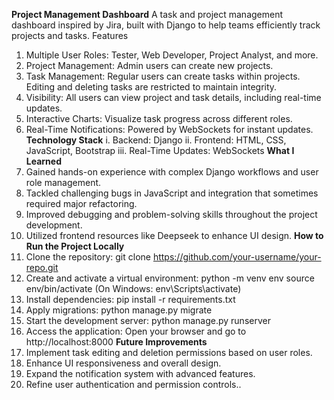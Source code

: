 **Project Management Dashboard**
A task and project management dashboard inspired by Jira, built with Django to help teams efficiently track projects and tasks.
Features
1. Multiple User Roles: Tester, Web Developer, Project Analyst, and more.
2. Project Management: Admin users can create new projects.
3. Task Management: Regular users can create tasks within projects. Editing and deleting tasks are restricted to maintain integrity.
4. Visibility: All users can view project and task details, including real-time updates.
5. Interactive Charts: Visualize task progress across different roles.
6. Real-Time Notifications: Powered by WebSockets for instant updates.
**Technology Stack**
i. Backend: Django
ii. Frontend: HTML, CSS, JavaScript, Bootstrap
iii. Real-Time Updates: WebSockets
**What I Learned**
1. Gained hands-on experience with complex Django workflows and user role management.
2. Tackled challenging bugs in JavaScript and integration that sometimes required major refactoring.
3. Improved debugging and problem-solving skills throughout the project development.
4. Utilized frontend resources like Deepseek to enhance UI design.
**How to Run the Project Locally**
1. Clone the repository:
   git clone https://github.com/your-username/your-repo.git
2. Create and activate a virtual environment:
   python -m venv env
   source env/bin/activate (On Windows: env\Scripts\activate)
3. Install dependencies:
   pip install -r requirements.txt
4. Apply migrations:
   python manage.py migrate
5. Start the development server:
   python manage.py runserver
6. Access the application:
   Open your browser and go to http://localhost:8000
**Future Improvements**
1. Implement task editing and deletion permissions based on user roles.
2. Enhance UI responsiveness and overall design.
3. Expand the notification system with advanced features.
4. Refine user authentication and permission controls..
